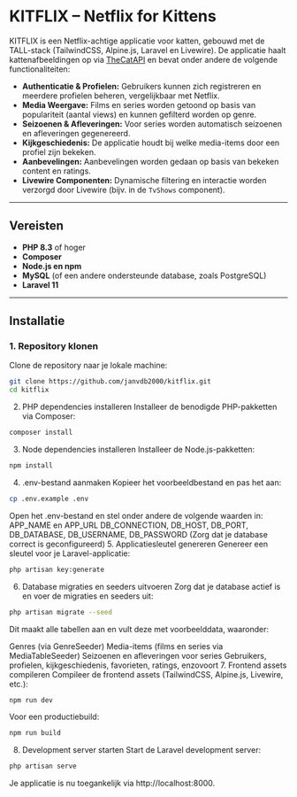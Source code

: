# KITFLIX – Netflix for Kittens

KITFLIX is een Netflix-achtige applicatie voor katten, gebouwd met de TALL-stack (TailwindCSS, Alpine.js, Laravel en Livewire). De applicatie haalt kattenafbeeldingen op via [TheCatAPI](https://thecatapi.com/) en bevat onder andere de volgende functionaliteiten:

- **Authenticatie & Profielen:** Gebruikers kunnen zich registreren en meerdere profielen beheren, vergelijkbaar met Netflix.
- **Media Weergave:** Films en series worden getoond op basis van populariteit (aantal views) en kunnen gefilterd worden op genre.
- **Seizoenen & Afleveringen:** Voor series worden automatisch seizoenen en afleveringen gegenereerd.
- **Kijkgeschiedenis:** De applicatie houdt bij welke media-items door een profiel zijn bekeken.
- **Aanbevelingen:** Aanbevelingen worden gedaan op basis van bekeken content en ratings.
- **Livewire Componenten:** Dynamische filtering en interactie worden verzorgd door Livewire (bijv. in de `TvShows` component).

---

## Vereisten

- **PHP 8.3** of hoger
- **Composer**
- **Node.js en npm**
- **MySQL** (of een andere ondersteunde database, zoals PostgreSQL)
- **Laravel 11**

---

## Installatie

### 1. Repository klonen

Clone de repository naar je lokale machine:

```bash
git clone https://github.com/janvdb2000/kitflix.git
cd kitflix
```
2. PHP dependencies installeren
   Installeer de benodigde PHP-pakketten via Composer:
```bash
composer install
```
3. Node dependencies installeren
   Installeer de Node.js-pakketten:
```bash
npm install
```
4. .env-bestand aanmaken
   Kopieer het voorbeeldbestand en pas het aan:
```bash
cp .env.example .env
```
Open het .env-bestand en stel onder andere de volgende waarden in:
APP_NAME en APP_URL
DB_CONNECTION, DB_HOST, DB_PORT, DB_DATABASE, DB_USERNAME, DB_PASSWORD
(Zorg dat je database correct is geconfigureerd)
5. Applicatiesleutel genereren
   Genereer een sleutel voor je Laravel-applicatie:
```bash
php artisan key:generate
```
6. Database migraties en seeders uitvoeren
   Zorg dat je database actief is en voer de migraties en seeders uit:


```bash
php artisan migrate --seed
```
Dit maakt alle tabellen aan en vult deze met voorbeelddata, waaronder:

Genres (via GenreSeeder)
Media-items (films en series via MediaTableSeeder)
Seizoenen en afleveringen voor series
Gebruikers, profielen, kijkgeschiedenis, favorieten, ratings, enzovoort
7. Frontend assets compileren
   Compileer de frontend assets (TailwindCSS, Alpine.js, Livewire, etc.):


```bash
npm run dev
```
Voor een productiebuild:

```bash
npm run build
```

8. Development server starten
   Start de Laravel development server:
```bash
php artisan serve
```
Je applicatie is nu toegankelijk via http://localhost:8000.
